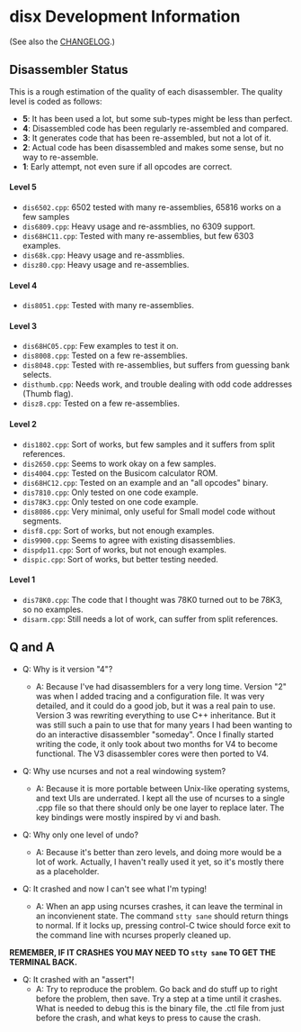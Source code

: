 disx Development Information
============================

(See also the [CHANGELOG].)


Disassembler Status
-------------------

This is a rough estimation of the quality of each disassembler. The quality
level is coded as follows:

- __5__: It has been used a lot, but some sub-types might be less than perfect.
- __4__: Disassembled code has been regularly re-assembled and compared.
- __3__: It generates code that has been re-assembled, but not a lot of it.
- __2__: Actual code has been disassembled and makes some sense, but no way
  to re-assemble.
- __1__: Early attempt, not even sure if all opcodes are correct.

#### Level 5

- `dis6502.cpp`:   6502 tested with many re-assemblies, 65816 works on a few samples
- `dis6809.cpp`:   Heavy usage and re-assmblies, no 6309 support.
- `dis68HC11.cpp`: Tested with many re-assemblies, but few 6303 examples.
- `dis68k.cpp`:    Heavy usage and re-assmblies.
- `disz80.cpp`:    Heavy usage and re-assemblies.

#### Level 4

- `dis8051.cpp`:   Tested with many re-assemblies.

#### Level 3

- `dis68HC05.cpp`: Few examples to test it on.
- `dis8008.cpp`:   Tested on a few re-assemblies.
- `dis8048.cpp`:   Tested with re-assemblies, but suffers from guessing bank selects.
- `disthumb.cpp`:  Needs work, and trouble dealing with odd code addresses (Thumb flag).
- `disz8.cpp`:     Tested on a few re-assemblies.

#### Level 2

- `dis1802.cpp`:   Sort of works, but few samples and it suffers from split references.
- `dis2650.cpp`:   Seems to work okay on a few samples.
- `dis4004.cpp`:   Tested on the Busicom calculator ROM.
- `dis68HC12.cpp`: Tested on an example and an "all opcodes" binary.
- `dis7810.cpp`:   Only tested on one code example.
- `dis78K3.cpp`:   Only tested on one code example.
- `dis8086.cpp`:   Very minimal, only useful for Small model code without segments.
- `disf8.cpp`:     Sort of works, but not enough examples.
- `dis9900.cpp`:   Seems to agree with existing disassemblies.
- `dispdp11.cpp`:  Sort of works, but not enough examples.
- `dispic.cpp`:    Sort of works, but better testing needed.

#### Level 1

- `dis78K0.cpp`:   The code that I thought was 78K0 turned out to be 78K3, so no examples.
- `disarm.cpp`:    Still needs a lot of work, can suffer from split references.


Q and A
-------

- Q: Why is it version "4"?
  - A: Because I've had disassemblers for a very long time. Version "2" was
    when I added tracing and a configuration file. It was very detailed,
    and it could do a good job, but it was a real pain to use. Version 3
    was rewriting everything to use C++ inheritance. But it was still such
    a pain to use that for many years I had been wanting to do an
    interactive disassembler "someday". Once I finally started writing the
    code, it only took about two months for V4 to become functional. The V3
    disassembler cores were then ported to V4.

- Q: Why use ncurses and not a real windowing system?
  - A: Because it is more portable between Unix-like operating systems, and
    text UIs are underrated. I kept all the use of ncurses to a single .cpp
    file so that there should only be one layer to replace later. The key
    bindings were mostly inspired by vi and bash.

- Q: Why only one level of undo?
  - A: Because it's better than zero levels, and doing more would be a lot
    of work. Actually, I haven't really used it yet, so it's mostly there
    as a placeholder.

- Q: It crashed and now I can't see what I'm typing!
  - A: When an app using ncurses crashes, it can leave the terminal in an
    inconvienent state. The command `stty sane` should return things to
    normal. If it locks up, pressing control-C twice should force exit to
    the command line with ncurses properly cleaned up.

__REMEMBER, IF IT CRASHES YOU MAY NEED TO `stty sane` TO GET THE TERMINAL BACK.__

- Q: It crashed with an "assert"!
  - A: Try to reproduce the problem. Go back and do stuff up to right
    before the problem, then save. Try a step at a time until it crashes.
    What is needed to debug this is the binary file, the .ctl file from
    just before the crash, and what keys to press to cause the crash.



<!-------------------------------------------------------------------->
[CHANGELOG]: ./CHANGELOG.md
